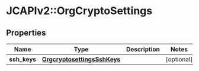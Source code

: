 # JCAPIv2::OrgCryptoSettings

## Properties
Name | Type | Description | Notes
------------ | ------------- | ------------- | -------------
**ssh_keys** | [**OrgcryptosettingsSshKeys**](OrgcryptosettingsSshKeys.md) |  | [optional] 


